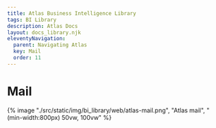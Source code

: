 ```yaml
---
title: Atlas Business Intelligence Library
tags: BI Library
description: Atlas Docs
layout: docs_library.njk
eleventyNavigation:
  parent: Navigating Atlas
  key: Mail
  order: 11
---
```


# Mail


<div class="box is-flex is-justify-content-center">
{% image "./src/static/img/bi_library/web/atlas-mail.png", "Atlas mail", "(min-width:800px) 50vw, 100vw" %}
</div>
